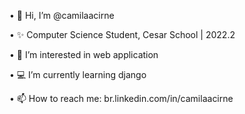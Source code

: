 • 👋 Hi, I’m @camilaacirne

• ✨ Computer Science Student, Cesar School | 2022.2

• 👀 I’m interested in web application

• 💻 I’m currently learning django

• 📫 How to reach me: br.linkedin.com/in/camilaacirne
